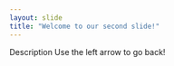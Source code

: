 ```yaml
---
layout: slide
title: "Welcome to our second slide!"
---
```

Description
Use the left arrow to go back!
